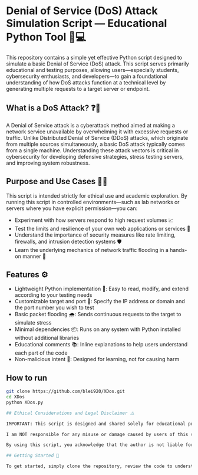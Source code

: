 # Denial of Service (DoS) Attack Simulation Script — Educational Python Tool 🐍💻

This repository contains a simple yet effective Python script designed to simulate a basic Denial of Service (DoS) attack. This script serves primarily educational and testing purposes, allowing users—especially students, cybersecurity enthusiasts, and developers—to gain a foundational understanding of how DoS attacks function at a technical level by generating multiple requests to a target server or endpoint.

## What is a DoS Attack? ❓🚪

A Denial of Service attack is a cyberattack method aimed at making a network service unavailable by overwhelming it with excessive requests or traffic. Unlike Distributed Denial of Service (DDoS) attacks, which originate from multiple sources simultaneously, a basic DoS attack typically comes from a single machine. Understanding these attack vectors is critical in cybersecurity for developing defensive strategies, stress testing servers, and improving system robustness.

## Purpose and Use Cases 🎯🧪

This script is intended strictly for ethical use and academic exploration. By running this script in controlled environments—such as lab networks or servers where you have explicit permission—you can:

- Experiment with how servers respond to high request volumes 📈  
- Test the limits and resilience of your own web applications or services 🔧  
- Understand the importance of security measures like rate limiting, firewalls, and intrusion detection systems 🛡️  
- Learn the underlying mechanics of network traffic flooding in a hands-on manner 🌊  

## Features ⚙️

- Lightweight Python implementation 🐍: Easy to read, modify, and extend according to your testing needs  
- Customizable target and port 🎯: Specify the IP address or domain and the port number you wish to test  
- Basic packet flooding 🌧️: Sends continuous requests to the target to simulate stress  
- Minimal dependencies 📦: Runs on any system with Python installed without additional libraries  
- Educational comments 📚: Inline explanations to help users understand each part of the code  
- Non-malicious intent 🚫: Designed for learning, not for causing harm

## How to run

```bash
git clone https://github.com/blei920/XDos.git
cd XDos
python XDos.py  

## Ethical Considerations and Legal Disclaimer ⚠️

IMPORTANT: This script is designed and shared solely for educational purposes and authorized testing. Unauthorized use against servers or networks without permission is illegal and unethical. Misusing this tool can cause real damage and may have legal consequences. Users are responsible for ensuring they comply with all applicable laws and obtain explicit consent before conducting any testing.

I am NOT responsible for any misuse or damage caused by users of this script. Use at your own risk. ⚠️

By using this script, you acknowledge that the author is not liable for any misuse or damage resulting from its use.

## Getting Started 🚀

To get started, simply clone the repository, review the code to understand its workings, and run it against servers you own or have permission to test. Always practice responsible cybersecurity and avoid any actions that may disrupt legitimate services.
